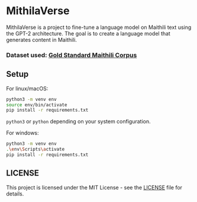 # MithilaVerse

MithilaVerse is a project to fine-tune a language model on Maithili text using the GPT-2 architecture. The goal is to create a language model that generates content in Maithili.

### Dataset used: [Gold Standard Maithili Corpus](https://data.ldcil.org/a-gold-standard-maithili-raw-text-corpus)

## Setup

For linux/macOS:
```bash
python3 -m venv env
source env/bin/activate
pip install -r requirements.txt
```
`python3` or `python` depending on your system configuration.

For windows:
```bash
python3 -m venv env
.\env\Scripts\activate
pip install -r requirements.txt
```


## LICENSE

This project is licensed under the MIT License - see the [LICENSE](LICENSE) file for details.

